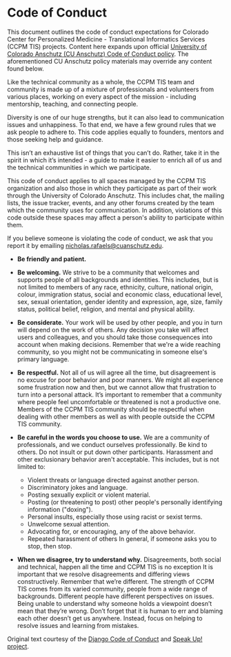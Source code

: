 # Code of Conduct

This document outlines the code of conduct expectations for Colorado Center for Personalized Medicine - Translational Informatics Services (CCPM TIS) projects.
Content here expands upon official [University of Colorado Anschutz (CU Anschutz) Code of Conduct policy](https://www.cu.edu/ope/aps/2027).
The aforementioned CU Anschutz policy materials may override any content found below.

Like the technical community as a whole, the CCPM TIS team and community is made up of a mixture of professionals and volunteers from various places, working on every aspect of the mission - including mentorship, teaching, and connecting people.

Diversity is one of our huge strengths, but it can also lead to communication issues and unhappiness.
To that end, we have a few ground rules that we ask people to adhere to.
This code applies equally to founders, mentors and those seeking help and guidance.

This isn’t an exhaustive list of things that you can’t do.
Rather, take it in the spirit in which it’s intended - a guide to make it easier to enrich all of us and the technical communities in which we participate.

This code of conduct applies to all spaces managed by the CCPM TIS organization and also those in which they participate as part of their work through the University of Colorado Anschutz.
This includes chat, the mailing lists, the issue tracker, events, and any other forums created by the team which the community uses for communication.
In addition, violations of this code outside these spaces may affect a person's ability to participate within them.

If you believe someone is violating the code of conduct, we ask that you report it by emailing [nicholas.rafaels@cuanschutz.edu](mailto:nicholas.rafaels@cuanschutz.edu).

- **Be friendly and patient.**

- **Be welcoming.** We strive to be a community that welcomes and supports people of all backgrounds and identities.
  This includes, but is not limited to members of any race, ethnicity, culture, national origin, colour, immigration status, social and economic class, educational level, sex, sexual orientation, gender identity and expression, age, size, family status, political belief, religion, and mental and physical ability.

- **Be considerate.** Your work will be used by other people, and you in turn will depend on the work of others.
  Any decision you take will affect users and colleagues, and you should take those consequences into account when making decisions.
  Remember that we're a wide reaching community, so you might not be communicating in someone else's primary language.

- **Be respectful.** Not all of us will agree all the time, but disagreement is no excuse for poor behavior and poor manners.
  We might all experience some frustration now and then, but we cannot allow that frustration to turn into a personal attack.
  It’s important to remember that a community where people feel uncomfortable or threatened is not a productive one.
  Members of the CCPM TIS community should be respectful when dealing with other members as well as with people outside the CCPM TIS community.

- **Be careful in the words you choose to use.** We are a community of professionals, and we conduct ourselves professionally.
  Be kind to others.
  Do not insult or put down other participants.
  Harassment and other exclusionary behavior aren't acceptable.
  This includes, but is not limited to:

  - Violent threats or language directed against another person.
  - Discriminatory jokes and language.
  - Posting sexually explicit or violent material.
  - Posting (or threatening to post) other people's personally identifying information ("doxing").
  - Personal insults, especially those using racist or sexist terms.
  - Unwelcome sexual attention.
  - Advocating for, or encouraging, any of the above behavior.
  - Repeated harassment of others
    In general, if someone asks you to stop, then stop.

- **When we disagree, try to understand why.** Disagreements, both social and technical, happen all the time and CCPM TIS is no exception
  It is important that we resolve disagreements and differing views constructively.
  Remember that we’re different.
  The strength of CCPM TIS comes from its varied community, people from a wide range of backgrounds.
  Different people have different perspectives on issues.
  Being unable to understand why someone holds a viewpoint doesn’t mean that they’re wrong.
  Don’t forget that it is human to err and blaming each other doesn’t get us anywhere.
  Instead, focus on helping to resolve issues and learning from mistakes.

Original text courtesy of the [Django Code of Conduct](https://www.djangoproject.com/conduct/) and [Speak Up! project](http://web.archive.org/web/20141109123859/http://speakup.io/coc.html).
